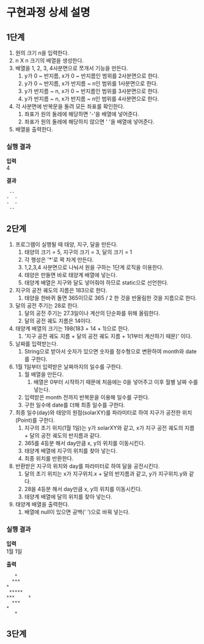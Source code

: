 # 구현과정 상세 설명

## 1단계
1. 원의 크기 n을 입력한다.
2. n X n 크기의 배열을 생성한다.
3. 배열을 1, 2, 3, 4사분면으로 쪼개서 기능을 만든다.
   1. y가 0 ~ 반지름, x가 0 ~ 반지름인 범위를 2사분면으로 한다.
   2. y가 0 ~ 반지름, x가 반지름 ~ n인 범위를 1사분면으로 한다.
   3. y가 반지름 ~ n, x가 0 ~ 반지름인 범위를 3사분면으로 한다.
   4. y가 반지름 ~ n, x가 반지름 ~ n인 범위를 4사분면으로 한다.
4. 각 사분면에 반복문을 돌려 모든 좌표를 확인한다.
   1. 좌표가 원의 둘레에 해당하면 '-'을 배열에 넣어준다.
   2. 좌표가 원의 둘레에 해당하지 않으면 ' '을 배열에 넣어준다.
5. 배열을 출력한다.

### 실행 결과
__입력__    
4
<br/>

__결과__
```
 --
-  -
-  -
 --
```

## 2단계
1. 프로그램이 실행될 때 태양, 지구, 달을 만든다.
   1. 태양의 크기 = 5, 지구의 크기 = 3, 달의 크기 = 1
   2. 각 행성은 '*'로 꽉 차게 만든다.
   3. 1,2,3,4 사분면으로 나눠서 원을 구하는 1단계 로직을 이용한다.
   4. 태양은 만들면 바로 태양계 배열에 넣는다.
   5. 태양계 배열은 지구와 달도 넣어줘야 하므로 static으로 선언한다.
2. 지구의 공전 궤도의 지름은 183으로 한다.
   1. 태양을 한바퀴 돌면 365이므로 365 / 2 한 것을 반올림한 것을 지름으로 한다.
3. 달의 공전 주기는 28로 한다.
   1. 달의 공전 주기는 27.3일이나 계산의 단순화를 위해 올림한다.
   2. 달의 공전 궤도 지름은 14이다.
4. 태양계 배열의 크기는 198(183 + 14 + 1)으로 한다.
   1. '지구 공전 궤도 지름 + 달의 공전 궤도 지름 + 1(1부터 계산하기 때문)' 이다.
5. 날짜를 입력받는다.
   1. String으로 받아서 숫자가 있으면 숫자를 정수형으로 변환하여 month와 date를 구한다.
6. 1월 1일부터 입력받은 날짜까지의 일수를 구한다.
   1. 월 배열을 만든다.
      1. 배열은 0부터 시작하기 때문에 처음에는 0을 넣어주고 이후 월별 날짜 수를 넣는다.
   2. 입력받은 month 전까지 반복문을 이용해 일수를 구한다.
   3. 구한 일수에 date를 더해 최종 일수를 구한다.
7. 최종 일수(day)와 태양의 원점(solarXY)를 파라미터로 하여 지구가 공전한 위치(Point)를 구한다.
   1. 지구의 초기 위치(1월 1일)는 y가 solarXY와 같고, x가 지구 공전 궤도의 지름 + 달의 공전 궤도의 반지름과 같다.
   2. 365를 4등분 해서 day만큼 x, y의 위치를 이동시킨다.
   3. 태양계 배열에 지구의 위치를 찾아 넣는다.
   4. 최종 위치를 반환한다.
8. 반환받은 지구의 위치와 day를 파라미터로 하여 달을 공전시킨다.
   1. 달의 초기 위치는 x가 지구위치.x + 달의 반지름과 같고, y가 지구위치.y와 같다.
   2. 28을 4등분 해서 day만큼 x, y의 위치를 이동시킨다.
   3. 태양계 배열에 달의 위치를 찾아 넣는다.
9. 태양계 배열을 출력한다.
   1. 배열에 null이 있으면 공백(' ')으로 바꿔 넣는다.

### 실행 결과
__입력__    
1월 1일
<br/>

__출력__
```
   *                                                                                                  
  ***                                                                                         *       
 *****                                                                                       ***     *
  ***                                                                                         *       
   *                                                                                                  
```


## 3단계